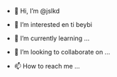 - 👋 Hi, I’m @jslkd
- 👀 I’m interested en ti beybi

- 🌱 I’m currently learning ...
- 💞️ I’m looking to collaborate on ...
- 📫 How to reach me ...

<!---
jslkd/jslkd is a ✨ special ✨ repository because its `README.md` (this file) appears on your GitHub profile.
You can click the Preview link to take a look at your changes.
--->
